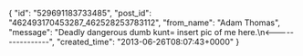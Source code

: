  {
   "id": "529691183733485",
   "post_id": "462493170453287_462528253783112",
   "from_name": "Adam Thomas",
   "message": "Deadly dangerous dumb kunt= insert pic of me here.\n<----------------",
   "created_time": "2013-06-26T08:07:43+0000"
 }
